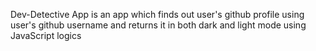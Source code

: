 Dev-Detective App is an app which finds out user's github profile using user's github username and returns it in both dark and light mode using JavaScript logics
